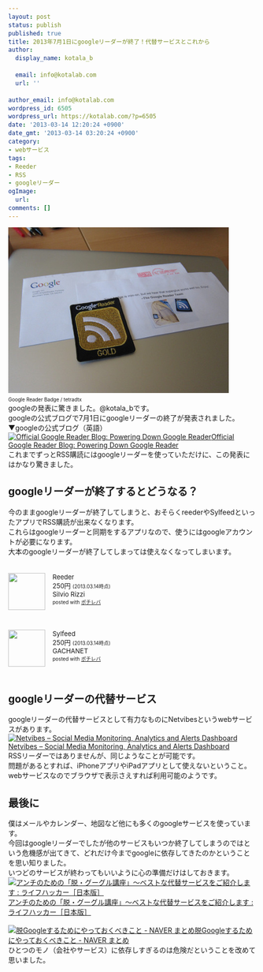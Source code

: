 ```yaml
---
layout: post
status: publish
published: true
title: 2013年7月1日にgoogleリーダーが終了！代替サービスとこれから
author:
  display_name: kotala_b

  email: info@kotalab.com
  url: ''

author_email: info@kotalab.com
wordpress_id: 6505
wordpress_url: https://kotalab.com/?p=6505
date: '2013-03-14 12:20:24 +0900'
date_gmt: '2013-03-14 03:20:24 +0900'
category:
- webサービス
tags:
- Reeder
- RSS
- googleリーダー
ogImage:
  url:
comments: []
---
```

<p><img src="/wp-content/uploads/googlereader_130314-448x336.jpg" alt="googlereader_130314" width="448" height="336" class="alignnone size-large wp-image-6507" /><br />
<span style="font-size:10px;"><span class="removed_link" title="https://www.flickr.com/photos/tetrad/4661564129/">Google Reader Badge</span> / tetradtx</span><br />
googleの発表に驚きました。@kotala_bです。<br />
googleの公式ブログで7月1日にgoogleリーダーの終了が発表されました。<br />
▼googleの公式ブログ（英語）<br />
<a href="http://googlereader.blogspot.jp/2013/03/powering-down-google-reader.html" target="_blank"><img  class="alignleft" src="https://capture.heartrails.com/150x130?http://googlereader.blogspot.jp/2013/03/powering-down-google-reader.html" alt="Official Google Reader Blog: Powering Down Google Reader" width="150" height="130" /></a><a href="http://googlereader.blogspot.jp/2013/03/powering-down-google-reader.html" target="_blank">Official Google Reader Blog: Powering Down Google Reader</a><a href="https://b.hatena.ne.jp/entry/http://googlereader.blogspot.jp/2013/03/powering-down-google-reader.html" target="_blank"><img border="0" src="https://b.hatena.ne.jp/entry/image/http://googlereader.blogspot.jp/2013/03/powering-down-google-reader.html" alt="" /></a><br style="clear:both;" />これまでずっとRSS購読にはgoogleリーダーを使っていただけに、この発表にはかなり驚きました。<br />
</p>
<!--more-->
<h2>googleリーダーが終了するとどうなる？</h2>
<p>今のままgoogleリーダーが終了してしまうと、おそらくreederやSylfeedといったアプリでRSS購読が出来なくなります。<br />
これらはgoogleリーダーと同期をするアプリなので、使うにはgoogleアカウントが必要になります。<br />
大本のgoogleリーダーが終了してしまっては使えなくなってしまいます。</p>
<div class="pochireba" style="text-align:left;font-size:small;padding:20px 0;/zoom: 1;overflow: hidden;"><span class="removed_link" title="click.linksynergy.com/fs-bin/click?id=d2yYUp776R4&amp;subid=&amp;offerid=94348.1&amp;type=3&amp;tmpid=3910&amp;RD_PARM1=https%253A%252F%252Fitunes.apple.com%252Fjp%252Fapp%252Freeder%252Fid325502379%253Fmt%253D8%2526uo%253D4"><img src="http://a951.phobos.apple.com/us/r1000/089/Purple/v4/5b/c5/77/5bc5775b-d92c-ffd0-68c9-bfce0a5c615b/mzl.dhqbwxry.png" width="75" height="75" style="float:left;margin:0 15px 0 0;" class="pochi_img" ></span>
<div class="pochi_info" style="text-align:left;/zoom: 1;overflow: hidden;">
<div class="pochi_name"><span class="removed_link" title="click.linksynergy.com/fs-bin/click?id=d2yYUp776R4&amp;subid=&amp;offerid=94348.1&amp;type=3&amp;tmpid=3910&amp;RD_PARM1=https%253A%252F%252Fitunes.apple.com%252Fjp%252Fapp%252Freeder%252Fid325502379%253Fmt%253D8%2526uo%253D4">Reeder</span></div>
<div class="pochi_price" style="display:inline;">250円</div>
<div class="pochi_time" style="font-size:x-small;display:inline;">(2013.03.14時点)</div>
<div class="pochi_seller"><span class="removed_link" title="click.linksynergy.com/fs-bin/click?id=d2yYUp776R4&amp;subid=&amp;offerid=94348.1&amp;type=3&amp;tmpid=3910&amp;RD_PARM1=https%253A%252F%252Fitunes.apple.com%252Fjp%252Fartist%252Fsilvio-rizzi%252Fid325502382%253Fuo%253D4">Silvio Rizzi</span></div>
<div class="pochi_post" style="font-size:x-small;">posted with <a href="https://pochireba.com">ポチレバ</a></div>
</div>
<div class="pochireba-footer" style="clear: left"></div>
</div>
<div class="pochireba" style="text-align:left;font-size:small;padding:20px 0;/zoom: 1;overflow: hidden;"><span class="removed_link" title="click.linksynergy.com/fs-bin/click?id=d2yYUp776R4&amp;subid=&amp;offerid=94348.1&amp;type=3&amp;tmpid=3910&amp;RD_PARM1=https%253A%252F%252Fitunes.apple.com%252Fjp%252Fapp%252Fsylfeed%252Fid403879490%253Fmt%253D8%2526uo%253D4"><img src="http://a1.phobos.apple.com/us/r1000/085/Purple2/v4/19/12/88/191288d2-61a3-1c62-8a3c-9c7201dabc67/mzl.zojpvkbo.tiff" width="75" height="75" style="float:left;margin:0 15px 0 0;" class="pochi_img" ></span>
<div class="pochi_info" style="text-align:left;/zoom: 1;overflow: hidden;">
<div class="pochi_name"><span class="removed_link" title="click.linksynergy.com/fs-bin/click?id=d2yYUp776R4&amp;subid=&amp;offerid=94348.1&amp;type=3&amp;tmpid=3910&amp;RD_PARM1=https%253A%252F%252Fitunes.apple.com%252Fjp%252Fapp%252Fsylfeed%252Fid403879490%253Fmt%253D8%2526uo%253D4">Sylfeed</span></div>
<div class="pochi_price" style="display:inline;">250円</div>
<div class="pochi_time" style="font-size:x-small;display:inline;">(2013.03.14時点)</div>
<div class="pochi_seller"><span class="removed_link" title="click.linksynergy.com/fs-bin/click?id=d2yYUp776R4&amp;subid=&amp;offerid=94348.1&amp;type=3&amp;tmpid=3910&amp;RD_PARM1=https%253A%252F%252Fitunes.apple.com%252Fjp%252Fartist%252Fgachanet%252Fid403879493%253Fuo%253D4">GACHANET</span></div>
<div class="pochi_post" style="font-size:x-small;">posted with <a href="https://pochireba.com">ポチレバ</a></div>
</div>
<div class="pochireba-footer" style="clear: left"></div>
</div>
<h2>googleリーダーの代替サービス</h2>
<p>googleリーダーの代替サービスとして有力なものにNetvibesというwebサービスがあります。<br />
<a href="http://www.netvibes.com/ja-jp" target="_blank"><img  class="alignleft" src="https://capture.heartrails.com/150x130?http://www.netvibes.com/ja-jp" alt="Netvibes &ndash; Social Media Monitoring, Analytics and Alerts Dashboard" width="150" height="130" /></a><a href="http://www.netvibes.com/ja-jp" target="_blank">Netvibes &ndash; Social Media Monitoring, Analytics and Alerts Dashboard</a><a href="https://b.hatena.ne.jp/entry/http://www.netvibes.com/ja-jp" target="_blank"><img border="0" src="https://b.hatena.ne.jp/entry/image/http://www.netvibes.com/ja-jp" alt="" /></a><br style="clear:both;" />RSSリーダーではありませんが、同じようなことが可能です。<br />
問題があるとすれば、iPhoneアプリやiPadアプリとして使えないということ。<br />
webサービスなのでブラウザで表示さえすれば利用可能のようです。</p>
<h2>最後に</h2>
<p>僕はメールやカレンダー、地図など他にも多くのgoogleサービスを使っています。<br />
今回はgoogleリーダーでしたが他のサービスもいつか終了してしまうのではという危機感が出てきて、どれだけ今までgoogleに依存してきたのかということを思い知りました。<br />
いつどのサービスが終わってもいいように心の準備だけはしておきます。<br />
<a href="https://www.lifehacker.jp/2012/02/120201google-free.html" target="_blank"><img  class="alignleft" src="https://capture.heartrails.com/150x130?https://www.lifehacker.jp/2012/02/120201google-free.html" alt="アンチのための「脱・グーグル講座」～ベストな代替サービスをご紹介します : ライフハッカー［日本版］" width="150" height="130" /></a><a href="https://www.lifehacker.jp/2012/02/120201google-free.html" target="_blank">アンチのための「脱・グーグル講座」～ベストな代替サービスをご紹介します : ライフハッカー［日本版］</a><a href="https://b.hatena.ne.jp/entry/https://www.lifehacker.jp/2012/02/120201google-free.html" target="_blank"><img border="0" src="https://b.hatena.ne.jp/entry/image/https://www.lifehacker.jp/2012/02/120201google-free.html" alt="" /></a><br style="clear:both;" /><br />
<a href="https://matome.naver.jp/odai/2133065066806327001" target="_blank"><img  class="alignleft" src="https://capture.heartrails.com/150x130?https://matome.naver.jp/odai/2133065066806327001" alt="脱Googleするためにやっておくべきこと - NAVER まとめ" width="150" height="130" /></a><a href="https://matome.naver.jp/odai/2133065066806327001" target="_blank">脱Googleするためにやっておくべきこと - NAVER まとめ</a><a href="https://b.hatena.ne.jp/entry/https://matome.naver.jp/odai/2133065066806327001" target="_blank"><img border="0" src="https://b.hatena.ne.jp/entry/image/https://matome.naver.jp/odai/2133065066806327001" alt="" /></a><br style="clear:both;" />ひとつのモノ（会社やサービス）に依存しすぎるのは危険だということを改めて思いました。</p>
